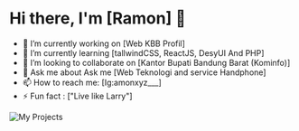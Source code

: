 # Hi there, I'm [Ramon] 👋

- 🔭 I’m currently working on [Web KBB Profil]
- 🌱 I’m currently learning [tallwindCSS, ReactJS, DesyUI And PHP]
- 👯 I’m looking to collaborate on [Kantor Bupati Bandung Barat (Kominfo)]
- 💬 Ask me about Ask me [Web Teknologi and service Handphone]
- 📫 How to reach me: [Ig:amonxyz___]
- ⚡ Fun fact : ["Live like Larry"]

![My Projects]()
